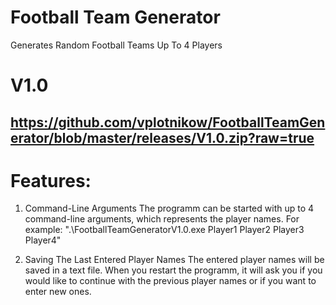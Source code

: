# Football Team Generator
Generates Random Football Teams Up To 4 Players

# V1.0
https://github.com/vplotnikow/FootballTeamGenerator/blob/master/releases/V1.0.zip?raw=true
---------------------------------------------------------------------------------------------------------
# Features:
1. Command-Line Arguments
The programm can be started with up to 4 command-line arguments, which represents the player names.
For example: ".\FootballTeamGeneratorV1.0.exe Player1 Player2 Player3 Player4"

2. Saving The Last Entered Player Names
The entered player names will be saved in a text file. When you restart the programm, it will ask you if you would like to continue with the previous player names or if you want to enter new ones.
